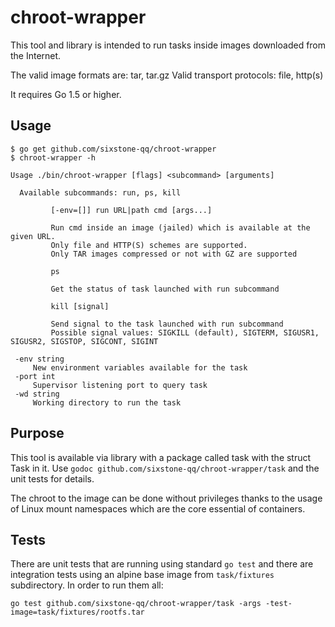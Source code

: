 # chroot-wrapper

This tool and library is intended to run tasks inside images downloaded from the
Internet.

The valid image formats are: tar, tar.gz
Valid transport protocols: file, http(s)

It requires Go 1.5 or higher.

## Usage

    $ go get github.com/sixstone-qq/chroot-wrapper
    $ chroot-wrapper -h

    Usage ./bin/chroot-wrapper [flags] <subcommand> [arguments]

      Available subcommands: run, ps, kill

	         [-env=[]] run URL|path cmd [args...]

             Run cmd inside an image (jailed) which is available at the given URL.
		     Only file and HTTP(S) schemes are supported.
		     Only TAR images compressed or not with GZ are supported

             ps

	         Get the status of task launched with run subcommand

	         kill [signal]

		     Send signal to the task launched with run subcommand
		     Possible signal values: SIGKILL (default), SIGTERM, SIGUSR1, SIGUSR2, SIGSTOP, SIGCONT, SIGINT

     -env string
         New environment variables available for the task
     -port int
         Supervisor listening port to query task
     -wd string
         Working directory to run the task

## Purpose

This tool is available via library with a package called task with the
struct Task in it. Use `godoc
github.com/sixstone-qq/chroot-wrapper/task` and the unit tests for
details.

The chroot to the image can be done without privileges thanks to the
usage of Linux mount namespaces which are the core essential of
containers.

## Tests

There are unit tests that are running using standard `go test` and
there are integration tests using an alpine base image from
`task/fixtures` subdirectory. In order to run them all:

    go test github.com/sixstone-qq/chroot-wrapper/task -args -test-image=task/fixtures/rootfs.tar
